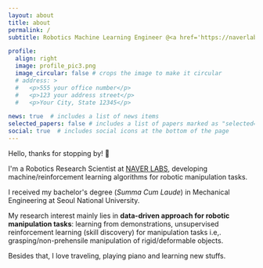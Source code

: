 ```yaml
---
layout: about
title: about
permalink: /
subtitle: Robotics Machine Learning Engineer @<a href='https://naverlabs.com/en/'>NAVER LABS</a>.

profile:
  align: right
  image: profile_pic3.png
  image_circular: false # crops the image to make it circular
  # address: >
  #   <p>555 your office number</p>
  #   <p>123 your address street</p>
  #   <p>Your City, State 12345</p>

news: true  # includes a list of news items
selected_papers: false # includes a list of papers marked as "selected={true}"
social: true  # includes social icons at the bottom of the page
---
```


Hello, thanks for stopping by! 👋

I'm a Robotics Research Scientist at [NAVER LABS](https://naverlabs.com/en/), developing machine/reinforcement learning algorithms for robotic manipulation tasks. 

I received my bachelor's degree (*Summa Cum Laude*) in Mechanical Engineering at Seoul National University.

My research interest mainly lies in **data-driven approach for robotic manipulation tasks**: 
learning from demonstrations, unsupervised reinforcement learning (skill discovery) for manipulation tasks i.e,. grasping/non-prehensile manipulation of rigid/deformable objects.

Besides that, I love traveling, playing piano and learning new stuffs. 